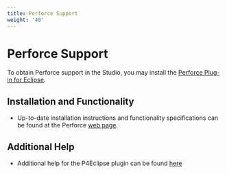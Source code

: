 ```yaml
---
title: Perforce Support
weight: '40'
---
```


# Perforce Support

To obtain Perforce support in the Studio, you may install the [Perforce Plug-in for Eclipse](https://www.perforce.com/downloads/helix-plugin-eclipse-p4eclipse).

## Installation and Functionality

* Up-to-date installation instructions and functionality specifications can be found at the Perforce [web page](https://www.perforce.com/support/self-service-resources/documentation).

## Additional Help

* Additional help for the P4Eclipse plugin can be found [here](http://www.perforce.com/perforce/r10.1/manuals/p4eclipse/index.html)
